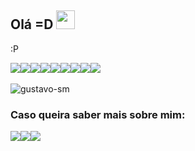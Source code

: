 ## Olá =D <img height="30px" src="https://raw.githubusercontent.com/tavareshenrique/tavareshenrique/master/gifs/Hi.gif"/>
:P

<div style="display:flex">
   <img src="https://img.shields.io/badge/TypeScript-232F3E?style=flat-square&logo=typescript&logoColor=007ACC"/>
   <img src="https://img.shields.io/badge/-Nodejs-232F3E?style=flat-square&logo=Node.js"/>
   <img src="https://img.shields.io/badge/Amazon%20AWS-232F3E?style=flat-square&logo=amazon-aws"/>
   <img src="https://img.shields.io/badge/-Linux-232F3E?style=flat-square&logo=linux"/>
   <img src="https://img.shields.io/badge/-Git-232F3E?style=flat-square&logo=git"/>
   <img src="https://img.shields.io/badge/-terraform-232F3E?style=flat-square&logo=terraform&logoColor=5c4ee5"/>
   <img src="https://img.shields.io/badge/-Docker-232F3E?style=flat-square&logo=docker"/>
   <img src="https://img.shields.io/badge/-RelationalDB-232F3E?style=flat-square"/>
   <img src="https://img.shields.io/badge/-NonRelationalDB-232F3E?style=flat-square"/>


</div> <br/>

<div style="display:flex">
   <!--<img src="https://github-readme-stats.vercel.app/api?username=gustavo-sm&show_icons=true&count_private=true&theme=tokyonight" />-->
   <img src="https://github-readme-stats.vercel.app/api/top-langs?username=gustavo-sm&show_icons=true&locale=en&layout=compact&theme=tokyonight" alt="gustavo-sm" />
</div>

### Caso queira saber mais sobre mim:
<div style="display:flex">
   <a target="_blank" href="https://linkedin.com/in/gustavo-sm">
      <img src='https://img.shields.io/badge/LinkedIn-0077B5?style=for-the-badge&logo=linkedin&logoColor=white'/>
   </a>
   <a target="_blank" href="https://www.hackerrank.com/gustavosm"> 
      <img src='https://img.shields.io/badge/-hackerrank-1ba94c?style=for-the-badge&logo=hackerrank&logoColor=black'/>
   </a>
   <a target="_blank" href="https://leetcode.com/gustavo-sm/"> 
      <img src='https://img.shields.io/badge/-LeetCode-FFA116?style=for-the-badge&logo=LeetCode&logoColor=black'/>
   </a>
</div> <br/> 
